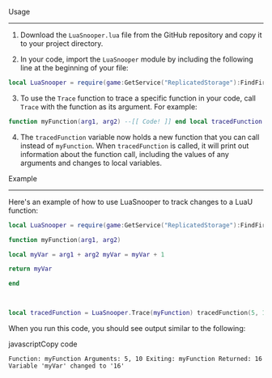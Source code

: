 
Usage

-----


1. Download the `LuaSnooper.lua` file from the GitHub repository and copy it to your project directory.

2. In your code, import the `LuaSnooper` module by including the following line at the beginning of your file:

  

```lua
local LuaSnooper = require(game:GetService("ReplicatedStorage"):FindFirstChild("LuaSnooper"))
```

3. To use the `Trace` function to trace a specific function in your code, call `Trace` with the function as its argument. For example:

```lua
function myFunction(arg1, arg2) --[[ Code! ]] end local tracedFunction = LuaSnooper.Trace(myFunction)
```

4. The `tracedFunction` variable now holds a new function that you can call instead of `myFunction`. When `tracedFunction` is called, it will print out information about the function call, including the values of any arguments and changes to local variables.

  

Example

-------

  

Here's an example of how to use LuaSnooper to track changes to a LuaU function:

  

```lua
local LuaSnooper = require(game:GetService("ReplicatedStorage"):FindFirstChild("LuaSnooper"))

function myFunction(arg1, arg2)

local myVar = arg1 + arg2 myVar = myVar + 1

return myVar

end

  

local tracedFunction = LuaSnooper.Trace(myFunction) tracedFunction(5, 10)

```

  

When you run this code, you should see output similar to the following:

  

javascriptCopy code

  

```Function: myFunction Arguments: 5, 10 Exiting: myFunction Returned: 16 Variable 'myVar' changed to '16'```
